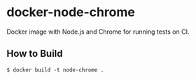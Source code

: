 # docker-node-chrome
Docker image with Node.js and Chrome for running tests on CI.

## How to Build

    $ docker build -t node-chrome .
